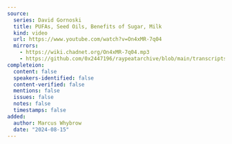 ```yaml
---
source:
  series: David Gornoski
  title: PUFAs, Seed Oils, Benefits of Sugar, Milk
  kind: video
  url: https://www.youtube.com/watch?v=On4xMR-7q04
  mirrors:
    - https://wiki.chadnet.org/On4xMR-7q04.mp3
    - https://github.com/0x2447196/raypeatarchive/blob/main/transcripts/Ray%20Peat%20Interview%20with%20Tucker%20Goodrich%2C%20David%20Gornoski%20on%20PUFAs%2C%20Seed%20Oils%2C%20Benefits%20of%20Sugar%2C%20Milk%20%5BOn4xMR-7q04%5D.vtt
completeion:
  content: false
  speakers-identified: false
  content-verified: false
  mentions: false
  issues: false
  notes: false
  timestamps: false
added:
  author: Marcus Whybrow
  date: "2024-08-15"
---
```


